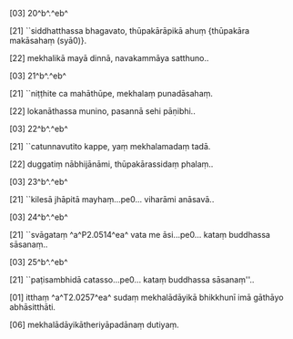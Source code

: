 [03] 20^b^.^eb^

[21] ``siddhatthassa bhagavato, thūpakārāpikā ahuṃ {thūpakāra makāsahaṃ  (syā0)}.

[22] mekhalikā mayā dinnā, navakammāya satthuno..

[03] 21^b^.^eb^

[21] ``niṭṭhite ca mahāthūpe, mekhalaṃ punadāsahaṃ.

[22] lokanāthassa munino, pasannā sehi pāṇibhi..

[03] 22^b^.^eb^

[21] ``catunnavutito kappe, yaṃ mekhalamadaṃ tadā.

[22] duggatiṃ nābhijānāmi, thūpakārassidaṃ phalaṃ..

[03] 23^b^.^eb^

[21] ``kilesā jhāpitā mayhaṃ...pe0... viharāmi anāsavā..

[03] 24^b^.^eb^

[21] ``svāgataṃ ^a^P2.0514^ea^ vata me āsi...pe0...  kataṃ buddhassa sāsanaṃ..

[03] 25^b^.^eb^

[21] ``paṭisambhidā catasso...pe0... kataṃ buddhassa  sāsanaṃ''..

[01] itthaṃ ^a^T2.0257^ea^ sudaṃ mekhalādāyikā bhikkhunī imā gāthāyo  abhāsitthāti.

[06] mekhalādāyikātheriyāpadānaṃ dutiyaṃ.